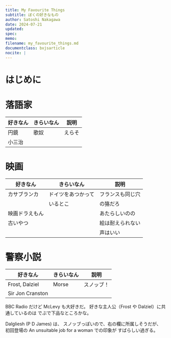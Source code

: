 ```yaml
---
title: My Favourite Things
subtitle: ぼくの好きなもの
author: Satoshi Nakagawa
date: 2024-07-21
updated: 
spec: 
memo: 
filename: my_favourite_things.md
documentclass: bxjsarticle
nocite: |
---
```



# はじめに

# 落語家

| 好きなん | きらいなん | 説明   |
|----------|------------|--------|
| 円鏡     | 歌奴       | えらそ |
| 小三治   |            |        |

# 映画

| 好きなん       | きらいなん         | 説明             |
|----------------|--------------------|------------------|
| カサブランカ   | ドイツをあつかって | フランスも同じ穴 |
|                | いるとこ           | の狢だろ         |
| 映画ドラえもん |                    | あたらしいのの   |
| 古いやつ       |                    | 絵は耐えられない |
|                |                    | 声はいい         |

# 警察小説

| 好きなん         | きらいなん | 説明       |
|------------------|------------|------------|
| Frost, Dalziel   | Morse      | スノッブ！ |
| Sir Jon Cranston |            |            |

BBC Radio だけど McLevy も大好きだ。
好きな主人公（Frost や Dalziel）に共通しているのは
でぶで下品なところかな。

Dalgliesh (P D James) は、
スノッブっぽいので、右の欄に所属しそうだが、
初回登場の An unsuitable job for a woman での印象が
すばらしい過ぎる。

